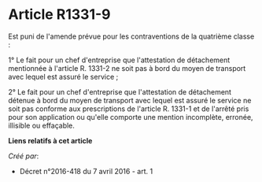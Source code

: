 # Article R1331-9

Est puni de l'amende prévue pour les contraventions de la quatrième classe :

1° Le fait pour un chef d'entreprise que l'attestation de détachement mentionnée à l'article R. 1331-2 ne soit pas à bord du
moyen de transport avec lequel est assuré le service ;

2° Le fait pour un chef d'entreprise que l'attestation de détachement détenue à bord du moyen de transport avec lequel est
assuré le service ne soit pas conforme aux prescriptions de l'article R. 1331-1 et de l'arrêté pris pour son application ou
qu'elle comporte une mention incomplète, erronée, illisible ou effaçable.

**Liens relatifs à cet article**

_Créé par_:

  - Décret n°2016-418 du 7 avril 2016 - art. 1
